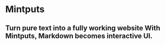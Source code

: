 # Mintputs
## Turn pure text into a fully working website With Mintputs, Markdown becomes interactive UI.
